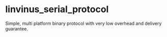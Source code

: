 # linvinus_serial_protocol
Simple, multi platform binary protocol with very low overhead and delivery guarantee.
